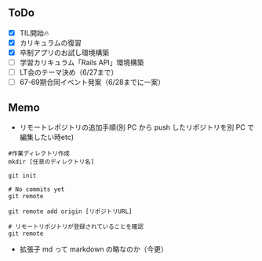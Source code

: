 ## ToDo
- [x] TIL開始🔥
- [x] カリキュラムの復習
- [x] 卒制アプリのお試し環境構築
- [ ] 学習カリキュラム「Rails API」環境構築
- [ ] LT会のテーマ決め（6/27まで）
- [ ] 67-69期合同イベント発案（6/28までに一案）

## Memo
- リモートレポジトリの追加手順(別 PC から push したリポジトリを別 PC で編集したい時etc)

```
#作業ディレクトリ作成 
mkdir [任意のディレクトリ名]

git init

# No commits yet
git remote

git remote add origin [リポジトリURL]

# リモートリポジトリが登録されていることを確認
git remote
```

- 拡張子 md って markdown の略なのか（今更）
